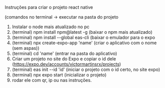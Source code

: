 Instruções para criar o projeto react native

(comandos no terminal -> executar na pasta do projeto

1. Instalar o node mais atualizado no pc
2. (terminal) npm install npm@latest -g (baixar o npm mais atualizado)
3. (terminal) npm install --global eas-cli (baixar o emulador para o expo
4. (terminal) npx create-expo-app 'name' (criar o aplicativo com o nome (sem aspas))
5. (terminal) cd 'name' (entrar na pasta do aplicativo)
6. Criar um projeto no site do Expo e copiar o id dele (https://expo.dev/accounts/victormartinsrx/projects)
7. (terminal) eas init --id 'id' (iniciar o projeto com o id certo, no site expo)
8. (terminal) npx expo start (inicializar o projeto)
9. rodar ele com qr, ip ou nas instruções.
